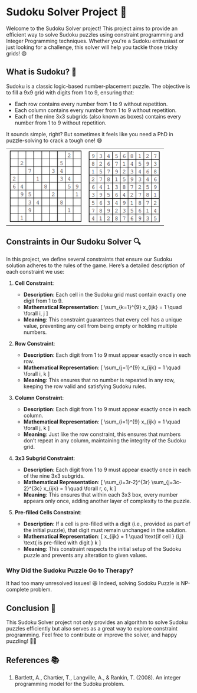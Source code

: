 # Sudoku Solver Project 🧩

Welcome to the Sudoku Solver project! This project aims to provide an efficient way to solve Sudoku puzzles using constraint programming and Integer Programming techniques. Whether you're a Sudoku enthusiast or just looking for a challenge, this solver will help you tackle those tricky grids! 😄

## What is Sudoku? 🤔

Sudoku is a classic logic-based number-placement puzzle. The objective is to fill a 9x9 grid with digits from 1 to 9, ensuring that:

- Each row contains every number from 1 to 9 without repetition.
- Each column contains every number from 1 to 9 without repetition.
- Each of the nine 3x3 subgrids (also known as boxes) contains every number from 1 to 9 without repetition.

It sounds simple, right? But sometimes it feels like you need a PhD in puzzle-solving to crack a tough one! 😅

<!-- Images side by side -->
<table>
  <tr>
    <td><img src="imgs/sudoku_puzzle.png" alt="Sudoku Puzzle" width="200" /></td>
    <td><img src="imgs/sudoku_solution.png" alt="Sudoku Solution" width="200" /></td>
  </tr>
</table>

## Constraints in Our Sudoku Solver 🔍

In this project, we define several constraints that ensure our Sudoku solution adheres to the rules of the game. Here’s a detailed description of each constraint we use:

1. **Cell Constraint**: 
   - **Description**: Each cell in the Sudoku grid must contain exactly one digit from 1 to 9.
   - **Mathematical Representation**: 
     \[
     \sum_{k=1}^{9} x_{ijk} = 1 \quad \forall i, j
     \]
   - **Meaning**: This constraint guarantees that every cell has a unique value, preventing any cell from being empty or holding multiple numbers.

2. **Row Constraint**:
   - **Description**: Each digit from 1 to 9 must appear exactly once in each row.
   - **Mathematical Representation**: 
     \[
     \sum_{j=1}^{9} x_{ijk} = 1 \quad \forall i, k
     \]
   - **Meaning**: This ensures that no number is repeated in any row, keeping the row valid and satisfying Sudoku rules.

3. **Column Constraint**:
   - **Description**: Each digit from 1 to 9 must appear exactly once in each column.
   - **Mathematical Representation**: 
     \[
     \sum_{i=1}^{9} x_{ijk} = 1 \quad \forall j, k
     \]
   - **Meaning**: Just like the row constraint, this ensures that numbers don’t repeat in any column, maintaining the integrity of the Sudoku grid.

4. **3x3 Subgrid Constraint**:
   - **Description**: Each digit from 1 to 9 must appear exactly once in each of the nine 3x3 subgrids.
   - **Mathematical Representation**: 
     \[
     \sum_{i=3r-2}^{3r} \sum_{j=3c-2}^{3c} x_{ijk} = 1 \quad \forall r, c, k
     \]
   - **Meaning**: This ensures that within each 3x3 box, every number appears only once, adding another layer of complexity to the puzzle.

5. **Pre-filled Cells Constraint**:
   - **Description**: If a cell is pre-filled with a digit (i.e., provided as part of the initial puzzle), that digit must remain unchanged in the solution.
   - **Mathematical Representation**: 
     \[
     x_{ijk} = 1 \quad \text{if cell } (i,j) \text{ is pre-filled with digit } k
     \]
   - **Meaning**: This constraint respects the initial setup of the Sudoku puzzle and prevents any alteration to given values.

### Why Did the Sudoku Puzzle Go to Therapy? 
It had too many unresolved issues! 😆
Indeed, solving Sodoku Puzzle is NP-complete problem.

## Conclusion 🎉

This Sudoku Solver project not only provides an algorithm to solve Sudoku puzzles efficiently but also serves as a great way to explore constraint programming. Feel free to contribute or improve the solver, and happy puzzling! 🧠✨

## References 📚

1. Bartlett, A., Chartier, T., Langville, A., & Rankin, T. (2008). An integer programming model for the Sudoku problem. 
